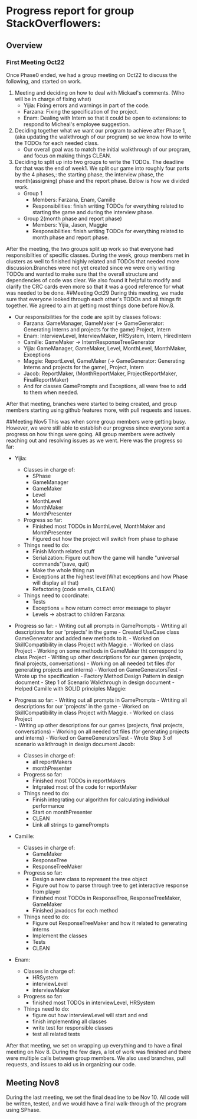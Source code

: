 # Progress report for group StackOverflowers:

## Overview
### First Meeting Oct22
Once Phase0 ended, we had a group meeting on Oct22 to discuss the following, and started on work.

1. Meeting and deciding on how to deal with Mickael's comments. (Who will be in charge of fixing what)
    - Yijia: Fixing errors and warnings in part of the code.
    - Farzana: Fixing the specification of the project.
    - Enam: Dealing with Intern so that it could be open to extensions: to respond to Micheal's employee suggestion.
2. Deciding together what we want our program to achieve after Phase 1, (aka updating the walkthrough of our program) so we know how to write the TODOs for each needed class.
    - Our overall goal was to match the initial walkthrough of our program, and focus on making things CLEAN.
3. Deciding  to split up into two groups to write the TODOs. The deadline for that was the end of week1. We split our game into roughly four parts by the 4 phases,: the starting phase, the interview phase, the month(assigning) phase and the report phase. Below is how we divided work.
    - Group 1
        - Members: Farzana, Enam, Camille
        - Responsibilities: finish writing TODOs for everything related to starting the game and during the interview phase.
    - Group 2(month phase and report phase)
        - Members: Yijia, Jason, Maggie
        - Responsibilities: finish writing TODOs for everything related to month phase and report phase.

After the meeting, the two groups split up work so that everyone had responsibilties of specific classes. During the week, group members met in clusters as well to finished highly related and TODOs that needed more discussion.Branches were not yet created since we were only writing TODOs and wanted to make sure that the overall structure and dependencies of code was clear.
We also found it helpful to modify and clarify the CRC cards even more so that it was a good reference for what was needed to be done.
##Meeting Oct29
During this meeting, we made sure that everyone looked through each other's TODOs and all things fit together. We agreed to aim at getting most things done before Nov.8.
- Our responsibilities for the code are split by classes follows:
    - Farzana: GameManager, GameMaker (-> GameGenerator: Generating Interns and projects for the game) Project, Intern
    - Enam: InterviewLevel, InterviewMaker, HRSystem, Intern, HiredIntern
    - Camille: GameMaker -> InternResponseTreeGenerator
    - Yijia: GameManager, GameMaker, Level, MonthLevel, MonthMaker, Exceptions
    - Maggie: ReportLevel, GameMaker (-> GameGenerator: Generating Interns and projects for the game), Project, Intern
    - Jacob: ReportMaker, (MonthReportMaker, ProjectReportMaker, FinalReportMaker)
    - And for classes GamePrompts and Exceptions, all were free to add to them when needed.

After that meeting, branches were started to being created, and group members starting using github features more, with pull requests and issues.

##Meeting Nov5
This was when some group members were getting busy. However, we were still able to establish our progress since everyone sent a progress on how things were going. All group members were actively reaching out and resolving issues as we went.
Here was the progress so far:
- Yijia:
    - Classes in charge of:
        - SPhase
        - GameManager
        - GameMaker
        - Level
        - MonthLevel
        - MonthMaker
        - MonthPresenter
    - Progress so far:
        - Finished most TODOs in MonthLevel, MonthMaker and MonthPresenter
        - Figured out how the project will switch from phase to phase
    - Things need to do:
        - Finish Month related stuff
        - Serialization: Figure out how the game will handle "universal commands"(save, quit)
        - Make the whole thing run
        - Exceptions at the highest level(What exceptions and how Phase will display all that)
        - Refactoring (code smells, CLEAN)
    - Things need to coordinate:
        - Tests
        - Exceptions = how return correct error message to player
        - Levels -> abstract to children
Farzana: 
- Progress so far:
       - Writing out all prompts in GamePrompts
       - Wrtiting all descriptions for our 'projects' in the game 
       - Created UseCase class GameGenerator and added new methods to it. 
       - Worked on SkillCompatibility in class Project with Maggie. 
       - Worked on class Project 
       - Working on some methods in GameMaker tht correspond to class Project
       - Writing up other descriptions for our games (projects, final projects, conversations)
       - Working on all needed txt files (for generating projects and interns)
       - Worked on GameGeneratorsTest
       - Wrote up the specification
       - Factory Method Design Pattern in design document 
       - Step 1 of Scenario Walkthrough in design document 
       - Helped Camille with SOLID principles 
Maggie:
- Progress so far:
       - Writing out all prompts in GamePrompts
       - Wrtiting all descriptions for our 'projects' in the game
       - Worked on SkillCompatibility in class Project with Maggie. 
       - Worked on class Project  
       - Writing up other descriptions for our games (projects, final projects, conversations)
       - Working on all needed txt files (for generating projects and interns)
       - Worked on GameGeneratorsTest
       - Wrote Step 3 of scenario walkthrough in design document 
Jacob:
    - Classes in charge of:
        - all reportMakers
        - monthPresenter
    - Progress so far:
        - Finished most TODOs in reportMakers
        - Intgrated most of the code for reportMaker
    - Things need to do:
        - Finish integrating our algorithm for calculating individual performance
        - Start on monthPresenter
        - CLEAN
        - Link all strings to gamePrompts
- Camille:
    - Classes in charge of:
        - GameMaker
        - ResponseTree
        - ResponseTreeMaker
    - Progress so far:
        - Design a new class to represent the tree object
        - Figure out how to parse through tree to get interactive response from player
        - Finished most TODOs in ResponseTree, ResponseTreeMaker, GameMaker
        - Finished javadocs for each method
    - Things need to do:
        - Figure out ResponseTreeMaker and how it related to generating interns
        - Implement the classes
        - Tests
        - CLEAN

- Enam:
    - Classes in charge of:
        - HRSystem
        - interviewLevel
        - interviewMaker
    - Progress so far:
        - finished most TODOs in interviewLevel, HRSystem
    - Things need to do:
        - figure out how interviewLevel will start and end
        - finish implementing all classes
        - write test for responsible classes
        - test all related tests

After that meeting, we set on wrapping up everything and to have a final meeting on Nov 8. During the few days, a lot of work was finished and there were multiple calls between group members. We also used branches, pull requests, and issues to aid us in organizing our code.
## Meeting Nov8
During the last meeting, we set the final deadline to be Nov 10. All code will be written, tested, and we would have a final walk-through of the program using SPhase.
